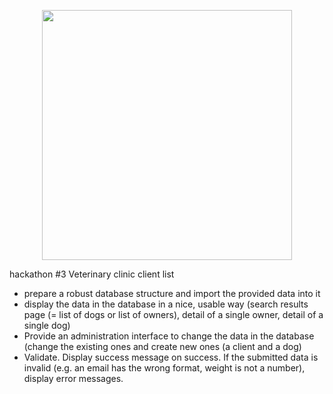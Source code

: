 <p align="center"><a href="https://laravel.com" target="_blank"><img src="https://raw.githubusercontent.com/laravel/art/master/logo-lockup/5%20SVG/2%20CMYK/1%20Full%20Color/laravel-logolockup-cmyk-red.svg" width="400"></a></p>

hackathon #3 Veterinary clinic client list

- prepare a robust database structure and import the provided data into it
- display the data in the database in a nice, usable way (search results page (= list of dogs or list of owners), detail of a single owner, detail of a single dog)
- Provide an administration interface to change the data in the database (change the existing ones and create new ones (a client and a dog)
- Validate. Display success message on success. If the submitted data is invalid (e.g. an email has the wrong format, weight is not a number), display error messages.

